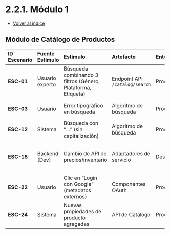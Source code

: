 # 2.2.1. Módulo 1
- [Volver al índice](/2/2.md)

## Módulo de Catálogo de Productos

| ID Escenario | Fuente Estímulo | Estímulo | Artefacto | Entorno | Respuesta Esperada | Métrica (Respuesta) |
| :--- | :--- | :--- | :--- | :--- | :--- | :--- |
| **ESC-01** | Usuario experto | Búsqueda combinando 3 filtros (Género, Plataforma, Etiqueta) | Endpoint API `/catalog/search` | Producción | Resultados paginados en menos de 3 segundos | 99% de precisión |
| **ESC-03** | Usuario | Error tipográfico en búsqueda | Algoritmo de búsqueda | Producción | Sugerencia: “¿Quisiste decir...?” | 90% de correcciones |
| **ESC-12** | Sistema | Búsqueda con “...” (sin capitalización) | Algoritmo de búsqueda | Producción | Sugerencia: “¿Quisiste decir: ‘...’?” | 90% de correcciones |
| **ESC-18** | Backend (Dev) | Cambio de API de precios/inventario | Adaptadores de servicio | Desarrollo | Actualización del adaptador sin requerir cambios en el frontend | 0 errores en pruebas |
| **ESC-22** | Usuario | Clic en “Login con Google” (metadatos externos) | Componentes OAuth | Producción | Token JWT generado en menos de 1s | 100% de logins |
| **ESC-24** | Sistema | Nuevas propiedades de producto agregadas | API de Catálogo | Producción | Persistencia y disponibilidad sin interrupciones | 100% de integridad |
